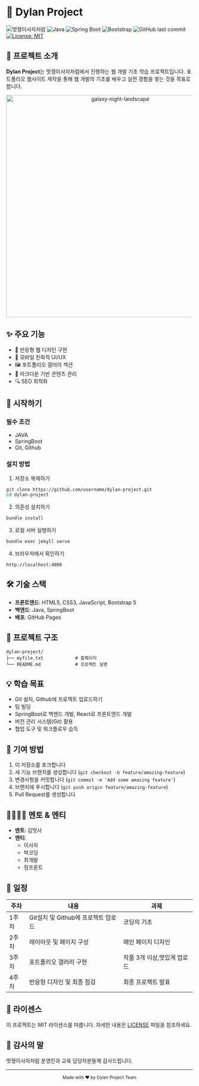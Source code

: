 # 🦁 Dylan Project

![멋쟁이사자처럼](https://img.shields.io/badge/멋쟁이사자처럼-FF9E1B?style=for-the-badge&logo=data:image/svg+xml;base64,PHN2ZyB3aWR0aD0iMjQiIGhlaWdodD0iMjQiIHhtbG5zPSJodHRwOi8vd3d3LnczLm9yZy8yMDAwL3N2ZyI+PHBhdGggZD0iTTEyIDI0YzYuNjI3IDAgMTItNS4zNzMgMTItMTJTMTguNjI3IDAgMTIgMCAwIDUuMzczIDAgMTJzNS4zNzMgMTIgMTIgMTJaIiBmaWxsPSIjZmZmIi8+PC9zdmc+&logoColor=white)
![Java](https://img.shields.io/badge/Java-ED8B00?style=for-the-badge&logo=openjdk&logoColor=white)
![Spring Boot](https://img.shields.io/badge/Spring_Boot-6DB33F?style=for-the-badge&logo=spring-boot&logoColor=white)
![Bootstrap](https://img.shields.io/badge/Bootstrap-7952B3?style=for-the-badge&logo=bootstrap&logoColor=white)
![GitHub last commit](https://img.shields.io/github/last-commit/username/dylan-project?style=flat-square)
[![License: MIT](https://img.shields.io/badge/License-MIT-yellow.svg?style=flat-square)](https://opensource.org/licenses/MIT)

## 📌 프로젝트 소개

**Dylan Project**는 멋쟁이사자처럼에서 진행하는 웹 개발 기초 학습 프로젝트입니다. 포트폴리오 웹사이트 제작을 통해 웹 개발의 기초를 배우고 실전 경험을 쌓는 것을 목표로 합니다.

<p align="center">
  <img src="https://github.com/user-attachments/assets/45f57334-ab03-42a3-bfb5-f85c52eb5ba0" alt="galaxy-night-landscape" width="600"/>
</p>

## ✨ 주요 기능

- 🎨 반응형 웹 디자인 구현
- 📱 모바일 친화적 UI/UX
- 🖼️ 포트폴리오 갤러리 섹션
- 📝 마크다운 기반 콘텐츠 관리
- 🔍 SEO 최적화

## 🚀 시작하기

### 필수 조건

- JAVA
- SpringBoot
- Git, Github

### 설치 방법

1. 저장소 복제하기
```bash
git clone https://github.com/username/dylan-project.git
cd dylan-project
```

2. 의존성 설치하기
```bash
bundle install
```

3. 로컬 서버 실행하기
```bash
bundle exec jekyll serve
```

4. 브라우저에서 확인하기
```
http://localhost:4000
```

## 🛠️ 기술 스택

- **프론트엔드**: HTML5, CSS3, JavaScript, Bootstrap 5
- **백엔드**: Java, SpringBoot
- **배포**: GitHub Pages

## 📂 프로젝트 구조

```
dylan-project/
├── myfile.txt            # 홈페이지
└── README.md             # 프로젝트 설명
```

## 💡 학습 목표

- Git 설치, Github에 프로젝트 업로드하기
- 팀 빌딩
- SpringBoot로 백엔드 개발, React로 프론트엔드 개발
- 버전 관리 시스템(Git) 활용
- 협업 도구 및 워크플로우 습득

## 🤝 기여 방법

1. 이 저장소를 포크합니다
2. 새 기능 브랜치를 생성합니다 (`git checkout -b feature/amazing-feature`)
3. 변경사항을 커밋합니다 (`git commit -m 'Add some amazing feature'`)
4. 브랜치에 푸시합니다 (`git push origin feature/amazing-feature`)
5. Pull Request를 생성합니다

## 👨‍👩‍👧‍👦 멘토 & 멘티

- **멘토**: 김멋사
- **멘티**: 
  - 이사자
  - 박코딩
  - 최개발
  - 정프론트

## 📅 일정

| 주차 | 내용 | 과제 |
|------|------|------|
| 1주차 | Git설치 및 Github에 프로젝트 업로드 | 코딩의 기초 |
| 2주차 | 레이아웃 및 페이지 구성 | 메인 페이지 디자인 |
| 3주차 | 포트폴리오 갤러리 구현 | 작품 3개 이상,멋있게 업로드 |
| 4주차 | 반응형 디자인 및 최종 점검 | 최종 프로젝트 발표 |

## 📜 라이센스

이 프로젝트는 MIT 라이센스를 따릅니다. 자세한 내용은 [LICENSE](LICENSE) 파일을 참조하세요.

## 🙏 감사의 말

멋쟁이사자처럼 운영진과 교육 담당자분들께 감사드립니다.

---

<p align="center">
  <sub>Made with ❤️ by Dylan Project Team</sub>
</p>
